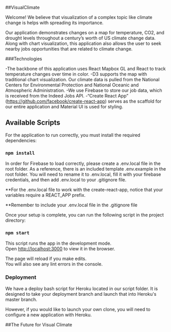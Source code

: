 ##VisualClimate

Welcome! We believe that visualization of a complex topic like climate change is helps with spreading its importance.

Our application demonstrates changes on a map for temperature, CO2, and drought levels throughout a century’s worth of US climate change data. Along with chart visualization, this application also allows the user to seek nearby jobs opportunities that are related to climate change.

###Technologies

-The backbone of this application uses React Mapbox GL and React to track temperature changes over time in color.
-D3 supports the map with traditional chart visualization. Our climate data is pulled from the National Centers for Environmental Protection and National Oceanic and Atmospheric Administration.
-We use Firebase to store our job data, which is received from the Indeed Jobs API. 
-“Create React App” (https://github.com/facebook/create-react-app) serves as the scaffold for our entire application and Material UI is used for styling.

## Available Scripts

For the application to run correctly, you must install the required dependencies:

### `npm install`

In order for Firebase to load correctly, please create a .env.local file in the root folder. As a reference, there is an included template .env.example in the root folder. You will need to rename it to .env.local, fill it with your firebase credentials, and then add .env.local to your .gitignore file.

**For the .env.local file to work with the create-react-app, notice that your variables require a REACT_APP prefix.

**Remember to include your .env.local file in the .gitignore file

Once your setup is complete, you can run the following script in the project directory:

### `npm start`

This script runs the app in the development mode.<br>
Open [http://localhost:3000](http://localhost:3000) to view it in the browser.

The page will reload if you make edits.<br>
You will also see any lint errors in the console.

### Deployment

We have a deploy bash script for Heroku located in our script folder. It is designed to take your deployment branch and launch that into Heroku's master branch.

However, if you would like to launch your own clone, you will need to configure a new application with Heroku.

##The Future for Visual Climate


